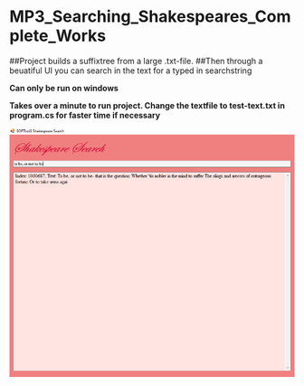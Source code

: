 # MP3_Searching_Shakespeares_Complete_Works

##Project builds a suffixtree from a large .txt-file.
##Then through a beuatiful UI you can search in the text for a typed in searchstring

**Can only be run on windows**

**Takes over a minute to run project. Change the textfile to test-text.txt in program.cs for faster time if necessary**



![](SearchingShakespeareScreenshot.png)

